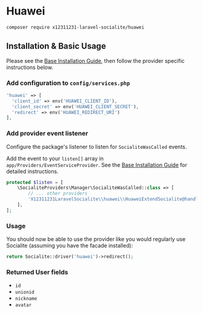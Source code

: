 # Huawei

```bash
composer require x12311231-laravel-socialite/huawei
```

## Installation & Basic Usage

Please see the [Base Installation Guide](https://socialiteproviders.com/usage/), then follow the provider specific instructions below.

### Add configuration to `config/services.php`

```php
'huawei' => [    
  'client_id' => env('HUAWEI_CLIENT_ID'),  
  'client_secret' => env('HUAWEI_CLIENT_SECRET'),  
  'redirect' => env('HUAWEI_REDIRECT_URI') 
],
```

### Add provider event listener

Configure the package's listener to listen for `SocialiteWasCalled` events.

Add the event to your `listen[]` array in `app/Providers/EventServiceProvider`. See the [Base Installation Guide](https://socialiteproviders.com/usage/) for detailed instructions.

```php
protected $listen = [
    \SocialiteProviders\Manager\SocialiteWasCalled::class => [
        // ... other providers
        'X12311231LaravelSocialite\\huawei\\HuaweiExtendSocialite@handle',
    ],
];
```

### Usage

You should now be able to use the provider like you would regularly use Socialite (assuming you have the facade installed):

```php
return Socialite::driver('huawei')->redirect();
```

### Returned User fields

- ``id``
- ``unionid``
- ``nickname``
- ``avatar``
